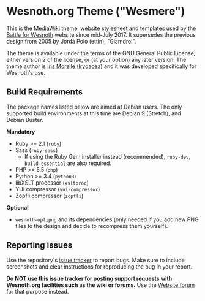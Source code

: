 Wesnoth.org Theme ("Wesmere")
=============================

This is the [MediaWiki][1] theme, website stylesheet and templates used by the
[Battle for Wesnoth][2] website since mid-July 2017. It supersedes the previous
design from 2005 by Jordà Polo (ettin), "Glamdrol".

[1]: <https://www.mediawiki.org/>
[2]: <https://www.wesnoth.org/>

The theme is available under the terms of the GNU General Public License;
either version 2 of the license, or (at your option) any later version. The
theme author is [Iris Morelle (Irydacea)][3] and it was developed
specifically for Wesnoth's use.

[3]: <https://irydacea.me/>


Build Requirements
------------------

The package names listed below are aimed at Debian users. The only supported
build environments at this time are Debian 9 (Stretch), and Debian Buster.

**Mandatory**

* Ruby >= 2.1                  (`ruby`)
* Sass                         (`ruby-sass`)
    * If using the Ruby Gem installer instead (recommended), `ruby-dev`,
      `build-essential` are also required.
* PHP >= 5.5                   (`php`)
* Python >= 3.4                (`python3`)
* libXSLT processor            (`xsltproc`)
* YUI compressor               (`yui-compressor`)
* Zopfli compressor            (`zopfli`)

**Optional**

* `wesnoth-optipng` and its dependencies (only needed if you add new PNG files
  to the design and decide to recompress them yourself).


Reporting issues
----------------

Use the repository's [issue tracker][4] to report bugs. Make sure to include
screenshots and clear instructions for reproducing the bug in your report.

**Do NOT use this issue tracker for posting support requests with Wesnoth.org
facilities such as the wiki or forums.** Use the [Website forum][5] for that
purpose instead.

[4]: <https://github.com/wesnoth/wesmere/issues>
[5]: <https://forums.wesnoth.org/viewforum.php?f=17>
